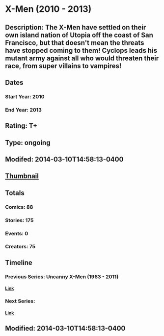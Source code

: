 # X-Men (2010 - 2013)
## Description: The X-Men have settled on their own island nation of Utopia off the coast of San Francisco, but that doesn't mean the threats have stopped coming to them! Cyclops leads his mutant army against all who would threaten their race, from super villains to vampires!
## Dates
### Start Year: 2010
### End Year: 2013
## Rating: T+
## Type: ongoing
## Modifed: 2014-03-10T14:58:13-0400
## [Thumbnail](http://i.annihil.us/u/prod/marvel/i/mg/b/d0/51377abc3b2ce.jpg)
## Totals
### Comics: 88
### Stories: 175
### Events: 0
### Creators: 75
## Timeline
### Previous Series: Uncanny X-Men (1963 - 2011)
#### [Link](http://gateway.marvel.com/v1/public/series/2258)
### Next Series: 
#### [Link]()
## Modified: 2014-03-10T14:58:13-0400